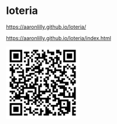 # loteria

https://aaronlilly.github.io/loteria/


https://aaronlilly.github.io/loteria/index.html

<img src="./qr-code+(85)-640w.png" width="200"></img>
